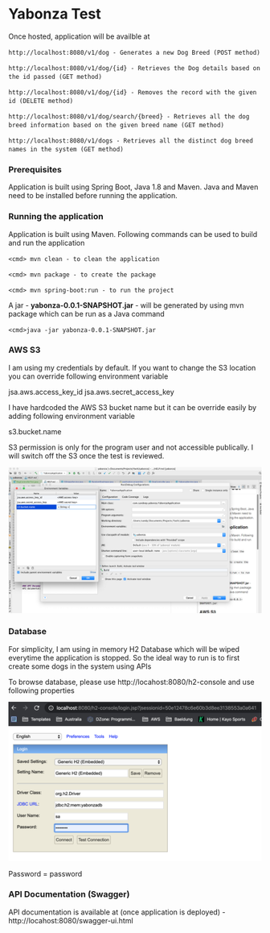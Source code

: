 # Yabonza Test

Once hosted, application will be availble at

`http://localhost:8080/v1/dog - Generates a new Dog Breed (POST method)`

`http://localhost:8080/v1/dog/{id} - Retrieves the Dog details based on the id passed (GET method)`

`http://localhost:8080/v1/dog/{id} - Removes the record with the given id (DELETE method)`

`http://localhost:8080/v1/dog/search/{breed} - Retrieves all the dog breed information based on the given breed name (GET method)`

`http://localhost:8080/v1/dogs - Retrieves all the distinct dog breed names in the system (GET method)`

### Prerequisites
Application is built using Spring Boot, Java 1.8 and Maven. Java and Maven need to be installed before running the application.

### Running the application
Application is built using Maven. Following commands can be used to build and run the application

`<cmd> mvn clean - to clean the application`
 
`<cmd> mvn package - to create the package`

`<cmd> mvn spring-boot:run - to run the project`

A jar - **yabonza-0.0.1-SNAPSHOT.jar** - will be generated by using mvn package which can be run as a Java command

`<cmd>java -jar yabonza-0.0.1-SNAPSHOT.jar`

### AWS S3
I am using my credentials by default. If you want to change the S3 location you can override following  environment variable

jsa.aws.access_key_id
jsa.aws.secret_access_key

I have hardcoded the AWS S3 bucket name but it can be override easily by adding following environment variable

s3.bucket.name

S3 permission is only for the program user and not accessible publically. I will switch off the S3 once the test is reviewed.

![Environment Variables setting in IntelliJ](https://github.com/sandysaahil/yabonza/blob/master/src/main/resources/static/Environment%20Variables.png)

### Database

For simplicity, I am using in memory H2 Database which will be wiped everytime the application is stopped. So the ideal way to run is to first create some dogs in the system using APIs

To browse database, please use http://locahost:8080/h2-console and use following properties

![Database configurations](https://github.com/sandysaahil/yabonza/blob/master/src/main/resources/static/database%20config.png)

Password = password

### API Documentation (Swagger)
API documentation is available at (once application is deployed) - http://locahost:8080/swagger-ui.html
